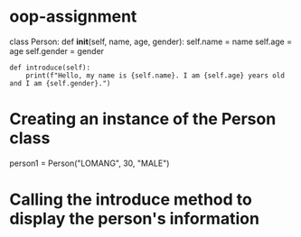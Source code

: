 # oop-assignment
class Person:
    def __init__(self, name, age, gender):
        self.name = name
        self.age = age
        self.gender = gender

    def introduce(self):
        print(f"Hello, my name is {self.name}. I am {self.age} years old and I am {self.gender}.")

# Creating an instance of the Person class
person1 = Person("LOMANG", 30, "MALE")

# Calling the introduce method to display the person's information
